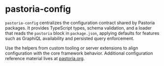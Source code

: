 # pastoria-config

`pastoria-config` centralizes the configuration contract shared by Pastoria packages. It provides TypeScript types, schema validation, and a loader that reads the `pastoria` block in `package.json`, applying defaults for features such as GraphiQL availability and persisted query enforcement.

Use the helpers from custom tooling or server extensions to align configuration with the core framework behavior. Additional configuration reference material lives at [pastoria.org](https://pastoria.org).
